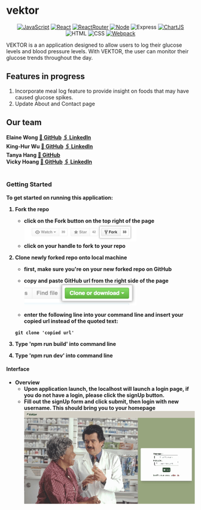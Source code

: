 # vektor

<div align='center'>

[![JavaScript](https://img.shields.io/badge/javascript-yellow?style=for-the-badge&logo=javascript&logoColor=white)](https://www.javascript.com/)
[![React](https://img.shields.io/badge/React-20232A?style=for-the-badge&logo=react&logoColor=61DAFB)](https://react.dev/)
[![ReactRouter](https://img.shields.io/badge/React_Router-CA4245?style=for-the-badge&logo=react-router&logoColor=white)](https://reactrouter.com/en/main)
[![Node](https://img.shields.io/badge/-node-339933?style=for-the-badge&logo=node.js&logoColor=white)](https://nodejs.org/en)
![Express](https://img.shields.io/badge/-Express-000000?style=for-the-badge&logo=express&logoColor=white)
[![ChartJS](https://img.shields.io/badge/Chart%20js-FF6384?style=for-the-badge&logo=chartdotjs&logoColor=white)](https://www.chartjs.org/)
![HTML](https://img.shields.io/badge/HTML5-E34F26?style=for-the-badge&logo=html5&logoColor=white)
![CSS](https://img.shields.io/badge/CSS3-1572B6?style=for-the-badge&logo=css3&logoColor=white)
[![Webpack](https://img.shields.io/badge/Webpack-8DD6F9?style=for-the-badge&logo=Webpack&logoColor=white)](https://webpack.js.org/)

</div>

VEKTOR is a an application designed to allow users to log their glucose levels and blood pressure levels. With VEKTOR, the user can monitor their glucose trends throughout the day. 

## Features in progress
1. Incorporate meal log feature to provide insight on foods that may have caused glucose spikes.
2. Update About and Contact page

## Our team
  <table>
    <tr>
        <b>Elaine Wong<b> 
        <a href='https://github.com/user-byte123'>🐙 GitHub</a>
        <a href='http://www.linkedin.com/in/elainewongrph'>🖇️ LinkedIn</a>
      </td>
        <br />
        <b>King-Hur Wu<b>
        <a href='https://github.com/amrcnking'>🐙 GitHub</a>
        <a href='https://www.linkedin.com/in/king-hur-wu/'>🖇️ LinkedIn</a>
      </td>
      <br/>
        <b>Tanya Hang<b>
        <a href='https://github.com/tanyahang'>🐙 GitHub</a>
        </td>
      <br/>
        <b>Vicky Hoang<b>
        <a href='https://github.com/vkhoang'>🐙 GitHub</a>
        <a href='https://www.linkedin.com/in/vkhoang/'>🖇️ LinkedIn</a>
      </td>
    </tr>
  </table>

### Getting Started

To get started on running this application: 

  1. Fork the repo  
     - click on the __Fork__ button on the top right of the page
    <br><img src="./client/assets/fork_button.jpg" width="300px"></img> 
      - click on your handle to fork to your repo
  
  2. Clone newly forked repo onto local machine
    
      - first, make sure you're on your new forked repo on GitHub
    
      - copy and paste GitHub url from the right side of the page
    <br><img src="./client/assets/clone-repo.png" width="300px"></img>
    
      - enter the following line into your command line and insert your copied url instead of the quoted text:
      ```
      git clone 'copied url'
      ```
  3. Type 'npm run build' into command line

  4. Type 'npm run dev' into command line

#### Interface
- Overview
  - Upon application launch, the localhost will launch a login page, if you do not have a login, please click the signUp button.
  - Fill out the signUp form and click submit, then login with new username. This should bring you to your homepage
    <br><img src="./client/assets/signUp.gif" width="800px"></img>

  

